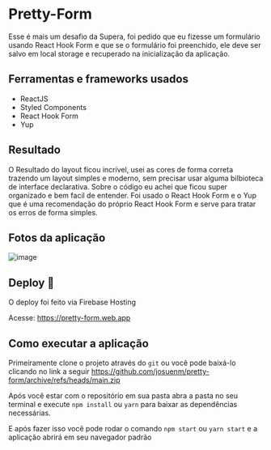 # Pretty-Form

Esse é mais um desafio da Supera, foi pedido que eu fizesse um formulário usando React Hook Form e que se o formulário foi preenchido, ele deve ser salvo em local storage e recuperado na inicialização da aplicação.

## Ferramentas e frameworks usados

- ReactJS
- Styled Components
- React Hook Form
- Yup

## Resultado

O Resultado do layout ficou incrível, usei as cores de forma correta trazendo um layout simples e moderno, sem precisar usar alguma bilbioteca de interface declarativa.
Sobre o código eu achei que ficou super organizado e bem facil de entender. Foi usado o React Hook Form e o Yup que é uma recomendação do próprio React Hook Form e serve para tratar os erros de forma simples.

## Fotos da aplicação

![image](https://user-images.githubusercontent.com/83486074/163698440-a76a0c0d-df0b-48f7-a562-19b58770e93e.png)

## Deploy 🏡

O deploy foi feito via Firebase Hosting

Acesse: https://pretty-form.web.app

## Como executar a aplicação

Primeiramente clone o projeto através do `git` ou você pode baixá-lo clicando no link a seguir https://github.com/josuenm/pretty-form/archive/refs/heads/main.zip

Após você estar com o repositório em sua pasta abra a pasta no seu terminal e execute `npm install` ou `yarn` para baixar as dependências necessárias.

E após fazer isso você pode rodar o comando `npm start` ou `yarn start` e a aplicação abrirá em seu navegador padrão
